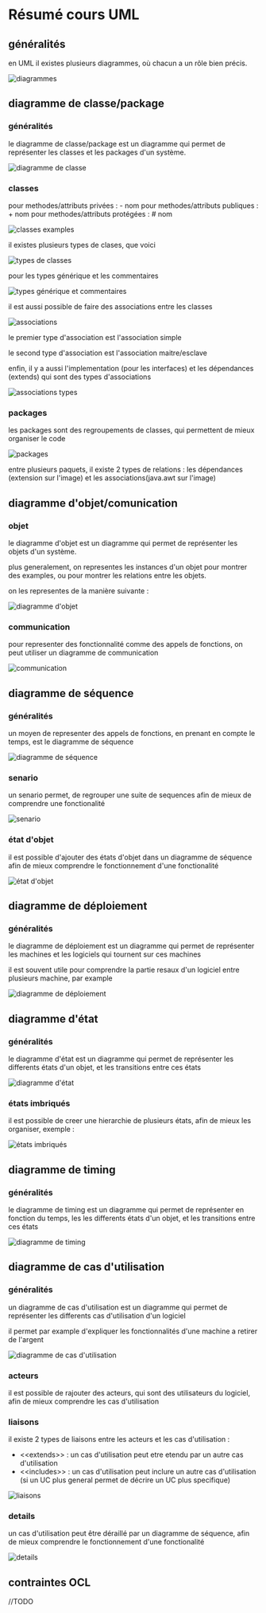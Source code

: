 # Résumé cours UML

## généralités

en UML il existes plusieurs diagrammes, où chacun a un rôle bien précis.

![diagrammes](https://uml2.laurent-thiry.fr/file/all.png)

## diagramme de classe/package

### généralités

le diagramme de classe/package est un diagramme qui permet de représenter les classes et les packages d'un système.

![diagramme de classe](https://uml2.laurent-thiry.fr/file/objects3.png)

### classes

pour methodes/attributs privées : \- nom
pour methodes/attributs publiques : \+ nom
pour methodes/attributs protégées : \# nom

![classes examples](https://uml2.laurent-thiry.fr/file/objects14.png)

il existes plusieurs types de clases, que voici

![types de classes](https://uml2.laurent-thiry.fr/file/objects15.png)

pour les types générique et les commentaires

![types générique et commentaires](https://uml2.laurent-thiry.fr/file/objects16.png)

il est aussi possible de faire des associations entre les classes

![associations](https://uml2.laurent-thiry.fr/file/objects17.png)

le premier type d'association est l'association simple

le second type d'association est l'association maitre/esclave

enfin, il y a aussi l'implementation (pour les interfaces) et les dépendances (extends) qui sont des types d'associations

![associations types](https://uml2.laurent-thiry.fr/file/objects18.png)

### packages

les packages sont des regroupements de classes, qui permettent de mieux organiser le code

![packages](https://uml2.laurent-thiry.fr/file/objects19.png)

entre plusieurs paquets, il existe 2 types de relations : les dépendances (extension sur l'image) et les associations(java.awt sur l'image)

## diagramme d'objet/comunication

### objet

le diagramme d'objet est un diagramme qui permet de représenter les objets d'un système.

plus generalement, on representes les instances d'un objet pour montrer des examples, ou pour montrer les relations entre les objets.

on les representes de la manière suivante :

![diagramme d'objet](https://uml2.laurent-thiry.fr/file/objects21.png)

### communication

pour representer des fonctionnalité comme des appels de fonctions, on peut utiliser un diagramme de communication

![communication](https://uml2.laurent-thiry.fr/file/objects22.png)


## diagramme de séquence

### généralités

un  moyen de representer des appels de fonctions, en prenant en compte le temps, est le diagramme de séquence

![diagramme de séquence](https://uml2.laurent-thiry.fr/file/objects23.png)

### senario

un senario permet, de regrouper une suite de sequences afin de mieux de comprendre une fonctionalité

![senario](https://uml2.laurent-thiry.fr/file/objects24.png)

### état d'objet

il est possible d'ajouter des états d'objet dans un diagramme de séquence afin de mieux comprendre le fonctionnement d'une fonctionalité

![état d'objet](https://uml2.laurent-thiry.fr/file/objects25.png)

## diagramme de déploiement

### généralités

le diagramme de déploiement est un diagramme qui permet de représenter les machines et les logiciels qui tournent sur ces machines

il est souvent utile pour comprendre la partie resaux d'un logiciel entre plusieurs machine, par example

![diagramme de déploiement](https://uml2.laurent-thiry.fr/file/objects27.png)

## diagramme d'état

### généralités

le diagramme d'état est un diagramme qui permet de représenter les differents états d'un objet, et les transitions entre ces états

![diagramme d'état](https://uml2.laurent-thiry.fr/file/objects26.png)

### états imbriqués

il est possible de creer une hierarchie de plusieurs états, afin de mieux les organiser, exemple :

![états imbriqués](https://uml2.laurent-thiry.fr/file/objects31.png)

## diagramme de timing

### généralités

le diagramme de timing est un diagramme qui permet de représenter en fonction du temps, les les differents états d'un objet, et les transitions entre ces états

![diagramme de timing](https://uml2.laurent-thiry.fr/file/objects33.png)

## diagramme de cas d'utilisation

### généralités

un diagramme de cas d'utilisation est un diagramme qui permet de représenter les differents cas d'utilisation d'un logiciel

il permet par example d'expliquer les fonctionnalités d'une machine a retirer de l'argent

![diagramme de cas d'utilisation](https://uml2.laurent-thiry.fr/file/objects34.png)

### acteurs

il est possible de rajouter des acteurs, qui sont des utilisateurs du logiciel, afin de mieux comprendre les cas d'utilisation

### liaisons

il existe 2 types de liaisons entre les acteurs et les cas d'utilisation :

- \<\<extends>> : un cas d'utilisation peut etre etendu par un autre cas d'utilisation
- \<\<includes>> : un cas d'utilisation peut inclure un autre cas d'utilisation (si un UC plus general permet de décrire un UC plus specifique)

![liaisons](https://uml2.laurent-thiry.fr/file/uc3.png)

### details

un cas d'utilisation peut être déraillé par un diagramme de séquence, afin de mieux comprendre le fonctionnement d'une fonctionalité

![details](https://uml2.laurent-thiry.fr/file/uc4.png)

## contraintes OCL 

//TODO